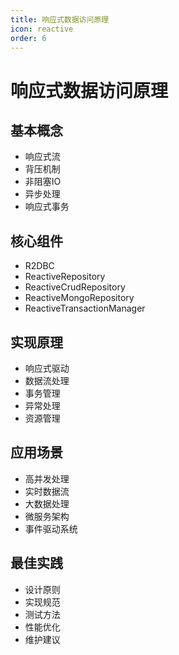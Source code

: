 ```yaml
---
title: 响应式数据访问原理
icon: reactive
order: 6
---
```


# 响应式数据访问原理

## 基本概念
- 响应式流
- 背压机制
- 非阻塞IO
- 异步处理
- 响应式事务

## 核心组件
- R2DBC
- ReactiveRepository
- ReactiveCrudRepository
- ReactiveMongoRepository
- ReactiveTransactionManager

## 实现原理
- 响应式驱动
- 数据流处理
- 事务管理
- 异常处理
- 资源管理

## 应用场景
- 高并发处理
- 实时数据流
- 大数据处理
- 微服务架构
- 事件驱动系统

## 最佳实践
- 设计原则
- 实现规范
- 测试方法
- 性能优化
- 维护建议
